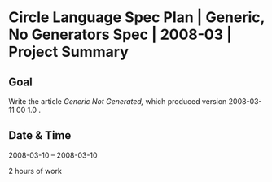 ﻿Circle Language Spec Plan | Generic, No Generators Spec | 2008-03 | Project Summary
===================================================================================

Goal
----

Write the article *Generic Not Generated,* 
which produced version  2008-03-11 00  1.0 .


Date & Time
-----------

2008-03-10 – 2008-03-10

2 hours of work
